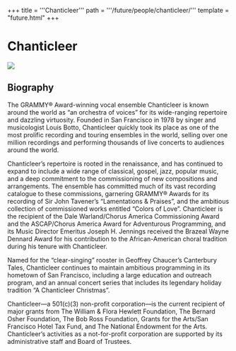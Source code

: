 +++
title = '''Chanticleer'''
path = '''/future/people/chanticleer/'''
template = "future.html"
+++

<h1>Chanticleer</h1>

<img src="https://custom.cvent.com/C3A4539B19F74ABCB6FCE437F6BC0A74/files/event/910aaf2914d44586a56fbd0b3b2c31c0/e7eabffe353d4899a023fe3fcb125919.jpg">
<h2>Biography</h2>
<p>The GRAMMY® Award-winning vocal ensemble Chanticleer is known around the world as “an orchestra of voices” for its wide-ranging repertoire and dazzling virtuosity.  Founded in San Francisco in 1978 by singer and musicologist Louis Botto, Chanticleer quickly took its place as one of the most prolific recording and touring ensembles in the world, selling over one million recordings and performing thousands of live concerts to audiences around the world.

Chanticleer’s repertoire is rooted in the renaissance, and has continued to expand to include a wide range of classical, gospel, jazz, popular music, and a deep commitment to the commissioning of new compositions and arrangements. The ensemble has committed much of its vast recording catalogue to these commissions, garnering GRAMMY® Awards for its recording of Sir John Tavener’s “Lamentations & Praises”, and the ambitious collection of commissioned works entitled “Colors of Love”.  Chanticleer is the recipient of the Dale Warland/Chorus America Commissioning Award and the ASCAP/Chorus America Award for Adventurous Programming, and its Music Director Emeritus Joseph H. Jennings received the Brazeal Wayne Dennard Award for his contribution to the African-American choral tradition during his tenure with Chanticleer.

Named for the “clear-singing” rooster in Geoffrey Chaucer’s Canterbury Tales, Chanticleer continues to maintain ambitious programming in its hometown of San Francisco, including a large education and outreach program, and an annual concert series that includes its legendary holiday tradition “A Chanticleer Christmas”.

Chanticleer—a 501(c)(3) non-profit corporation—is the current recipient of major grants from The William & Flora Hewlett Foundation, The Bernard Osher Foundation, The Bob Ross Foundation, Grants for the Arts/San Francisco Hotel Tax Fund, and The National Endowment for the Arts. Chanticleer’s activities as a not-for-profit corporation are supported by its administrative staff and Board of Trustees.</p>

